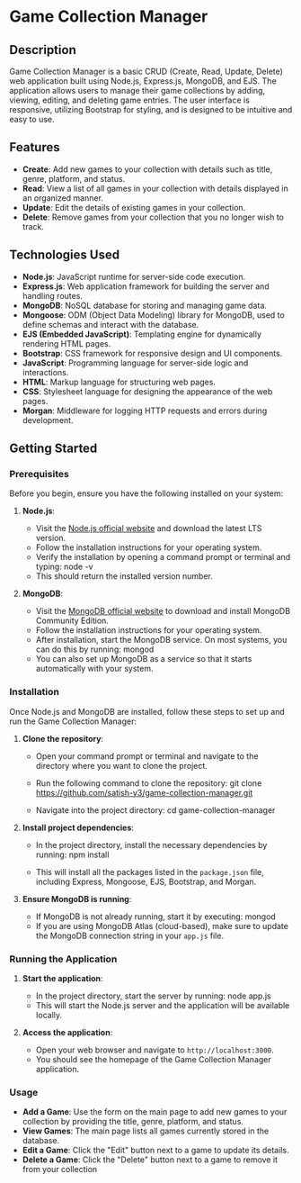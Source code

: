 # Game Collection Manager

## Description
Game Collection Manager is a basic CRUD (Create, Read, Update, Delete) web application built using Node.js, Express.js, MongoDB, and EJS. The application allows users to manage their game collections by adding, viewing, editing, and deleting game entries. The user interface is responsive, utilizing Bootstrap for styling, and is designed to be intuitive and easy to use.

## Features
- **Create**: Add new games to your collection with details such as title, genre, platform, and status.
- **Read**: View a list of all games in your collection with details displayed in an organized manner.
- **Update**: Edit the details of existing games in your collection.
- **Delete**: Remove games from your collection that you no longer wish to track.

## Technologies Used
- **Node.js**: JavaScript runtime for server-side code execution.
- **Express.js**: Web application framework for building the server and handling routes.
- **MongoDB**: NoSQL database for storing and managing game data.
- **Mongoose**: ODM (Object Data Modeling) library for MongoDB, used to define schemas and interact with the database.
- **EJS (Embedded JavaScript)**: Templating engine for dynamically rendering HTML pages.
- **Bootstrap**: CSS framework for responsive design and UI components.
- **JavaScript**: Programming language for server-side logic and interactions.
- **HTML**: Markup language for structuring web pages.
- **CSS**: Stylesheet language for designing the appearance of the web pages.
- **Morgan**: Middleware for logging HTTP requests and errors during development.

## Getting Started

### Prerequisites
Before you begin, ensure you have the following installed on your system:

1. **Node.js**:
   - Visit the [Node.js official website](https://nodejs.org/) and download the latest LTS version.
   - Follow the installation instructions for your operating system.
   - Verify the installation by opening a command prompt or terminal and typing:
     node -v
   - This should return the installed version number.

2. **MongoDB**:
   - Visit the [MongoDB official website](https://www.mongodb.com/try/download/community) to download and install MongoDB Community Edition.
   - Follow the installation instructions for your operating system.
   - After installation, start the MongoDB service. On most systems, you can do this by running:
     mongod
   - You can also set up MongoDB as a service so that it starts automatically with your system.

### Installation

Once Node.js and MongoDB are installed, follow these steps to set up and run the Game Collection Manager:

1. **Clone the repository**:
   - Open your command prompt or terminal and navigate to the directory where you want to clone the project.
   - Run the following command to clone the repository:
     git clone https://github.com/satish-y3/game-collection-manager.git
  
   - Navigate into the project directory:
     cd game-collection-manager
    

2. **Install project dependencies**:
   - In the project directory, install the necessary dependencies by running:
     npm install

   - This will install all the packages listed in the `package.json` file, including Express, Mongoose, EJS, Bootstrap, and Morgan.

3. **Ensure MongoDB is running**:
   - If MongoDB is not already running, start it by executing:
     mongod
   - If you are using MongoDB Atlas (cloud-based), make sure to update the MongoDB connection string in your `app.js` file.

### Running the Application

1. **Start the application**:
   - In the project directory, start the server by running:
     node app.js
   - This will start the Node.js server and the application will be available locally.

2. **Access the application**:
   - Open your web browser and navigate to `http://localhost:3000`.
   - You should see the homepage of the Game Collection Manager application.

### Usage

- **Add a Game**: Use the form on the main page to add new games to your collection by providing the title, genre, platform, and status.
- **View Games**: The main page lists all games currently stored in the database.
- **Edit a Game**: Click the "Edit" button next to a game to update its details.
- **Delete a Game**: Click the "Delete" button next to a game to remove it from your collection